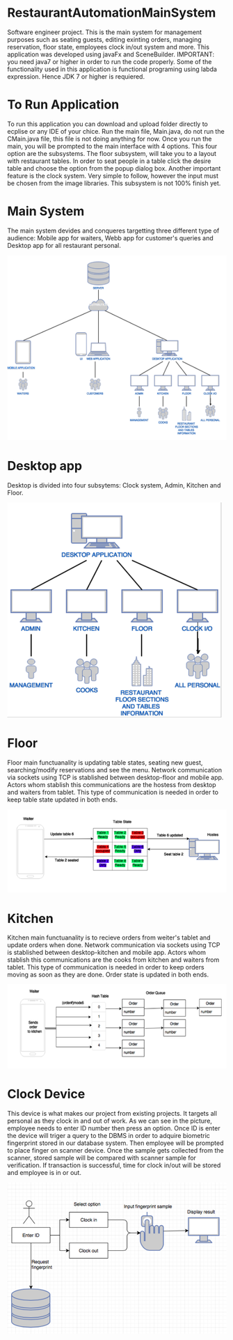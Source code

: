 # RestaurantAutomationMainSystem
Software engineer project. This is the main system for management purposes such as seating guests, editing exinting orders,
managing reservation, floor state, employees clock in/out system and more. This application was developed using javaFx and SceneBuilder. IMPORTANT: you need java7 or higher in order to run the code properly. Some of the functionality used in this application is functional programing using labda expression. Hence JDK 7 or higher is requiered.

# To Run Application
To run this application you can download and upload folder directly to ecplise or any IDE of your chice. Run the main file, Main.java, do not run the CMain.java file, this file is not doing anything for now. Once you run the main, you will be prompted to the main interface with 4 options. This four option are the subsystems. The floor subsystem, will take you to a layout with restaurant tables. In order to seat people in a table click the desire table and choose the option from the popup dialog box. Another important feature is the clock system. Very simple to follow, however the input must be chosen from the image libraries. This subsystem is not 100% finish yet. 

# Main System 
The main system devides and conqueres targetting three different type of audience: Mobile app for waiters, Webb app for customer's queries and Desktop app for all restaurant personal.

![alt text](https://github.com/leonardoARoman/RestaurantAutomationMainSystem/blob/master/images/main_system.png?raw=true)

# Desktop app
Desktop is divided into four subsytems: Clock system, Admin, Kitchen and Floor.

![alt text](https://github.com/leonardoARoman/RestaurantAutomationMainSystem/blob/master/images/desk_app.png?raw=true)

# Floor
Floor main functuanality is updating table states, seating new guest, searching/modify reservations and see the menu. Network communication via sockets using TCP is stablished between desktop-floor and mobile app. Actors whom stablish this communications are the hostess from desktop and waiters from tablet. This type of communication is needed in order to keep table state updated in both ends.

![alt text](https://github.com/leonardoARoman/RestaurantAutomationMainSystem/blob/master/images/table_state.png?raw=true)

# Kitchen
Kitchen main functuanality is to recieve orders from weiter's tablet and update orders when done. Network communication via sockets using TCP is stablished between desktop-kitchen and mobile app. Actors whom stablish this communications are the cooks from kitchen and waiters from tablet. This type of communication is needed in order to keep orders moving as soon as they are done. Order state is updated in both ends.

![alt text](https://github.com/leonardoARoman/RestaurantAutomationMainSystem/blob/master/images/orders_state.png?raw=true)

# Clock Device
This device is what makes our project from existing projects. It targets all personal as they clock in and out of work. As we can see in the picture, employee needs to enter ID number then press an option. Once ID is enter the device will triger a query to the DBMS in order to adquire biometric fingerprint stored in our database system. Then employee will be prompted to place finger on scanner device. Once the sample gets collected from the scanner, stored sample will be compared with scanner sample for verification. If transaction is successful, time for clock in/out will be stored and employee is in or out.

![alt text](https://github.com/leonardoARoman/RestaurantAutomationMainSystem/blob/master/images/clock.png?raw=true)
